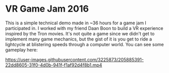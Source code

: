 # VR Game Jam 2016

This is a simple technical demo made in ~36 hours for a game jam I participated in. I worked with my friend Daan Boon to build a VR experience inspired by the Tron movies. It's not quite a game since we didn't get to implement many game mechanics, but the gist of it is you get to ride a lightcycle at blistering speeds through a computer world. You can see some gameplay here:

https://user-images.githubusercontent.com/3225873/205885391-22dd8605-31f0-4d0b-941f-f1af92d4f8b1.mp4
